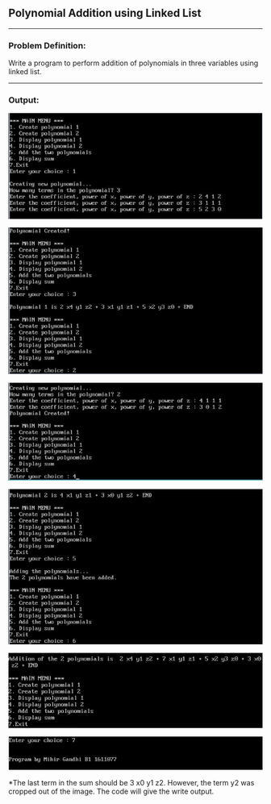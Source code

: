 ## Polynomial Addition using Linked List

-----------------------------------------
### Problem Definition:
Write a program to perform addition of polynomials in three variables using linked list.

------------------------------------------
### Output:
<p align="center">
    <img src="./output/output-1.jpg">
</p>
<p align="center">
    <img src="./output/output-2.jpg">
</p>
<p align="center">
    <img src="./output/output-3.jpg">
</p>
<p align="center">
    <img src="./output/output-4.jpg">
</p>
<p align="center">
    <img src="./output/output-5.jpg">
</p>
<p align="center">
    <img src="./output/output-6.jpg">
</p>

*The last term in the sum should be 3 x0 y1 z2. However, the term y2 was cropped out of the image. The code will give the write output.
